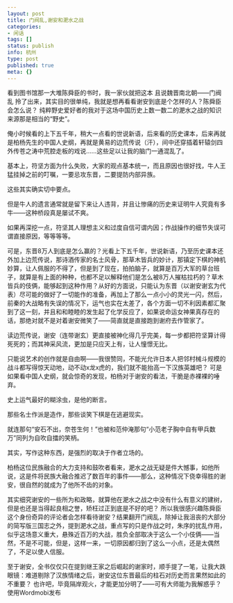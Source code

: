 ```yaml
---
layout: post
title: 门阀乱,谢安和淝水之战
categories:
- 闲话
tags: []
status: publish
info: 杭州
type: post
published: true
meta: {}
---
```


看到图书馆那一大堆陈舜臣的书时，我一家伙就把这本   且说魏晋南北朝——门阀乱  拎了出来，其实目的很单纯，我就是想再看看谢安到底是个怎样的人？陈舜臣会怎么说？   纯粹野史爱好者的我对于这场中国历史上数一数二的淝水之战的知识来源那是相当的“野史”。

俺小时候看的上下五千年，稍大一点看的世说新语，后来看的历史课本，后来再就是柏杨先生的中国人史纲，再就是黄易的边荒传说（汗），间中还穿插着轩辕剑四外传苍之涛中荒腔走板的戏说……这些足以让我的脑门一通混乱了。

基本上，符坚方面为什么失败，大家的观点基本统一，而且原因也很好找，牛人王猛挂掉之前的叮嘱，一要忌攻东晋，二要提防内部异族。

这些其实确实切中要点。

但是牛人的遗言通常就是留下来让人违背，并且让惨痛的历史来证明牛人究竟有多牛——这种桥段真是屡试不爽。

如果再深挖一点，符坚其人理想主义和过度自信可谓内因；作战操作的细节失误可谓直接原因，等等等等。

可是，东晋8万人到底是怎么赢的？光看上下五千年，世说新语，乃至历史课本还外加上边荒传说，那诗酒传家的名士风骨，那草木皆兵的妙计，那镇定下棋的神机妙算，让人佩服的不得了，但是到了现在，拍拍脑子，就算是百万大军的草台班子，就算是有上面的种种，也都不足以解释他们是怎么被8万人摧枯拉朽的？草木皆兵的伎俩，能够起到这种作用？从好的方面说，只能认为东晋（以谢安谢玄为代表）尽可能的做好了一切能作的准备，再加上了那么一点小小的灵光一闪，然后，前秦的大战略有失误的情况下，运气也实在太差了，各个方面一切不利因素都汇聚到了这一刻，并且和和睦睦的发生起了化学反应了，如果说命运女神果真存在的话，那绝对就不是对着谢安微笑了——简直就是直接跑到谢府去作管家了。

读边荒传说，谢安（连带谢玄）更直接被神化得几乎完美，每一步都把符坚算计得死死的；而其神采风流，更加是只应天上有，让人憧憬无比。

只能说艺术的创作就是自由啊——我很赞同，不能光允许日本人把邻村械斗规模的战斗都写得惊天动地，动不动x龙x虎的，我们就不能抬高一下汉族英雄吧？   可是如果看中国人史纲，就会惊奇的发现，柏杨对于谢安的看法，干脆是赤裸裸的唾弃。

史上运气最好的糊涂虫，是他的断言。

那些名士作派是造作，那些谈笑下棋是在逃避现实。

就连那句“安石不出，奈苍生何！”也被和范仲淹那句“小范老子胸中自有甲兵数万”同列为自吹自擂的笑柄。

其实，写作这种东西，是强烈的取决于作者立场的。

柏杨这位民族融合的大力支持和鼓吹者看来，淝水之战无疑是件大憾事，如他所说，这是件将民族大融合推迟了数百年的事件——那么，这种情况下侥幸得胜的谢安，很自然的就成为了他所不齿的对象。

其实细究谢安的一些所为和政略，就算他在淝水之战之中没有什么有意义的建树，但是也还是当得起良相之誉，矫枉过正到底是不好的吧？   所以我很感兴趣陈舜臣这个身份奇异的评论者会怎样看待谢安？结果翻开门阀乱，除掉让我沮丧的大部分的简写版三国志之外，提到淝水之战，重点写的只是作战之时，朱序的扰乱作用，似乎这场意义重大，悬殊近百万的大战，胜负全部取决于这么一个小伎俩——当然，不是不可能，但是，这样一来，一切原因都归到了这么一小点，还是太偶然了，不足以使人信服。

至于谢安，全书仅仅只在提到继王家之后崛起的谢家时，顺手提了一笔，让我大跌眼镜：难道剔除了汉族情绪之后，谢安这位东晋最后的柱石对历史而言果然如此的不重要？   也许吧，毕竟隔岸观火，才能更加分明了——可有大师能为我解惑乎？ 使用Wordmobi发布
